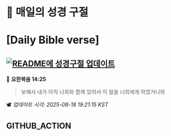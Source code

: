 # 🙏 매일의 성경 구절
# [Daily Bible verse]
## [![README에 성경구절 업데이트](https://github.com/DONGSUKA/first_test/actions/workflows/update-readme-bible.yml/badge.svg)](https://github.com/DONGSUKA/first_test/actions/workflows/update-readme-bible.yml)
<!-- START_BIBLE_VERSE -->
📖 **요한복음 14:25**
> 보혜사 내가 아직 너희와 함께 있어서 이 말을 너희에게 하였거니와

🕊️ _업데이트 시각: 2025-08-18 19:21:15 KST_
  <!-- END_BIBLE_VERSE -->
## GITHUB_ACTION

